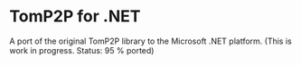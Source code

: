 TomP2P for .NET
===============

A port of the original TomP2P library to the Microsoft .NET platform.
(This is work in progress. Status: 95 % ported)
